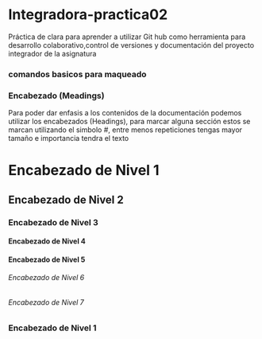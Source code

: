 # Integradora-practica02
Práctica de clara para aprender a utilizar Git hub como herramienta para desarrollo colaborativo,control de versiones y documentación del proyecto integrador de la asignatura 

### comandos basicos para maqueado
### Encabezado (Meadings)
Para poder dar enfasis a los contenidos de la documentación podemos utilizar los encabezados (Headings), para marcar alguna sección estos se marcan utilizando el simbolo #, entre menos repeticiones tengas mayor tamaño e importancia tendra el texto



# Encabezado de Nivel 1
## Encabezado de Nivel 2
### Encabezado de Nivel 3
#### Encabezado de Nivel 4
#### Encabezado de Nivel 5
###### Encabezado de Nivel 6
###### Encabezado de Nivel 7
### Encabezado de Nivel 1
